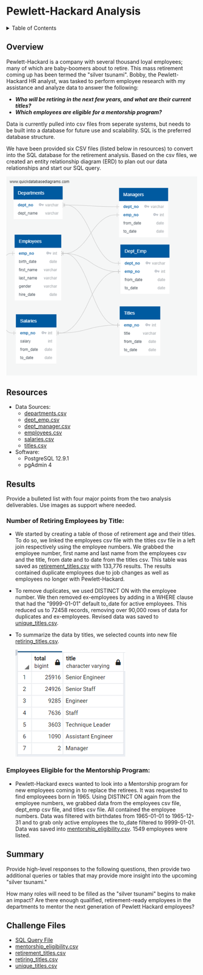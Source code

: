 # Pewlett-Hackard Analysis

<details><summary>Table of Contents</summary>
<p>

1. [Overview](https://github.com/catsdata/Pewlett-Hackard-Analysis#overview)
2. [Resources](https://github.com/catsdata/Pewlett-Hackard-Analysis#resources)
3. [Results](https://github.com/catsdata/Pewlett-Hackard-Analysis#results)
4. [Summary](https://github.com/catsdata/Pewlett-Hackard-Analysis#summary)

</p>
</details>

## Overview

Pewlett-Hackard is a company with several thousand loyal employees; many of which are baby-boomers about to retire.  This mass retirement coming up has been termed the "silver tsunami".  Bobby, the Pewlett-Hackard HR analyst, was tasked to perform employee research with my assistance and analyze data to answer the following:

- ***Who will be retiring in the next few years, and what are their current titles?***
- ***Which employees are eligible for a mentorship program?***

Data is currently pulled into csv files from seperate systems, but needs to be built into a database for future use and scalability.  SQL is the preferred database structure.

We have been provided six CSV files (listed below in resources) to convert into the SQL database for the retirement analysis.  Based on the csv files, we created an entity relationship diagram (ERD) to plan out our data relationships and start our SQL query.

![EmployeeDB.png](https://github.com/catsdata/Pewlett-Hackard-Analysis/blob/main/EmployeeDB.png)

## Resources

- Data Sources: 
    - [departments.csv](https://github.com/catsdata/Pewlett-Hackard-Analysis/blob/main/Data/departments.csv)
    - [dept_emp.csv](https://github.com/catsdata/Pewlett-Hackard-Analysis/blob/main/Data/dept_emp.csv)
    - [dept_manager.csv](https://github.com/catsdata/Pewlett-Hackard-Analysis/blob/main/Data/dept_manager.csv)
    - [employees.csv](https://github.com/catsdata/Pewlett-Hackard-Analysis/blob/main/Data/employees.csv)
    - [salaries.csv](https://github.com/catsdata/Pewlett-Hackard-Analysis/blob/main/Data/salaries.csv)
    - [titles.csv](https://github.com/catsdata/Pewlett-Hackard-Analysis/blob/main/Data/titles.csv)
- Software: 
    - PostgreSQL 12.9.1
    - pgAdmin 4

## Results

Provide a bulleted list with four major points from the two analysis deliverables. Use images as support where needed.

### Number of Retiring Employees by Title:

- We started by creating a table of those of retirement age and their titles.  To do so, we linked the employees csv file with the titles csv file in a left join respectively using the employee numbers.  We grabbed the employee number, first name and last name from the employees csv and the title, from date and to date from the titles csv.  This table was saved as [retirement_titles.csv](https://github.com/catsdata/Pewlett-Hackard-Analysis/blob/main/Data/retirement_titles.csv) with 133,776 results.  The results contained duplicate employees due to job changes as well as employees no longer with Pewlett-Hackard.

- To remove duplicates, we used DISTINCT ON with the employee number.  We then removed ex-employees by adding in a WHERE clause that had the "9999-01-01" default to_date for active employees.  This reduced us to 72458 records, removing over 90,000 rows of data for duplicates and ex-employees.  Revised data was saved to [unique_titles.csv](https://github.com/catsdata/Pewlett-Hackard-Analysis/blob/main/Data/unique_titles.csv).

- To summarize the data by titles, we selected counts into new file [retiring_titles.csv](https://github.com/catsdata/Pewlett-Hackard-Analysis/blob/main/Data/retiring_titles.csv). 

   ![title_counts.PNG](https://github.com/catsdata/Pewlett-Hackard-Analysis/blob/main/title_counts.PNG)

### Employees Eligible for the Mentorship Program:

- Pewlett-Hackard execs wanted to look into a Mentorship program for new employees coming in to replace the retirees.  It was requested to find employeees born in 1965.  Using DISTINCT ON again from the employee numbers, we grabbed data from the employees csv file, dept_emp csv file, and titles csv file.  All contained the employee numbers.  Data was filtered with birthdates from 1965-01-01 to 1965-12-31 and to grab only active employees the to_date filtered to 9999-01-01.  Data was saved into [mentorship_eligibility.csv](https://github.com/catsdata/Pewlett-Hackard-Analysis/blob/main/Data/mentorship_eligibility.csv).  1549 employees were listed.

## Summary

Provide high-level responses to the following questions, then provide two additional queries or tables that may provide more insight into the upcoming "silver tsunami."

How many roles will need to be filled as the "silver tsunami" begins to make an impact? Are there enough qualified, retirement-ready employees in the departments to mentor the next generation of Pewlett Hackard employees?

## Challenge Files
- [SQL Query File](https://github.com/catsdata/Pewlett-Hackard-Analysis/blob/main/Queries/Employee_Database_challenge.sql)
- [mentorship_eligibility.csv](https://github.com/catsdata/Pewlett-Hackard-Analysis/blob/main/Data/mentorship_eligibility.csv)
- [retirement_titles.csv](https://github.com/catsdata/Pewlett-Hackard-Analysis/blob/main/Data/retirement_titles.csv)
- [retiring_titles.csv](https://github.com/catsdata/Pewlett-Hackard-Analysis/blob/main/Data/retiring_titles.csv)
- [unique_titles.csv](https://github.com/catsdata/Pewlett-Hackard-Analysis/blob/main/Data/unique_titles.csv)




